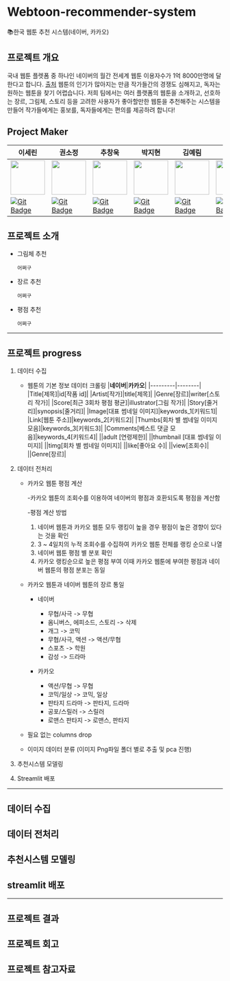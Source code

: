 # Webtoon-recommender-system
📚한국 웹툰 추천 시스템(네이버, 카카오)
## 프로젝트 개요

국내 웹툰 플렛폼 중 하나인 네이버의 월간 전세계 웹툰 이용자수가 1억 8000만명에 달한다고 합니다. [출처](https://www.upinews.kr/newsView/upi202205020041) 웹툰의 인기가 많아지는 만큼 작가들간의 경쟁도 심해지고, 독자는 원하는 웹툰을 찾기 어렵습니다. 저희 팀에서는 여러 플랫폼의 웹툰을 소개하고, 선호하는 장르, 그림체, 스토리 등을 고려한 사용자가 좋아할만한 웹툰을 추천해주는 시스템을 만들어 작가들에게는 홍보를, 독자들에게는 편의를 제공하려 합니다!

## Project Maker

|  이세린  |  권소정  |  추창욱  |  박지현  |  김예림  |  음이레  |
|--------|--------|--------|--------|--------|--------|
| <img src='https://avatars.githubusercontent.com/u/105341794?v=4' height=80 width=80></img> | <img src='https://avatars.githubusercontent.com/u/105343406?v=4' height=80 width=80></img> | <img src='https://avatars.githubusercontent.com/u/107037722?v=4' height=80 width=80></img> | <img src='https://avatars.githubusercontent.com/u/108461149?v=4' height=80 width=80></img> | <img src='https://avatars.githubusercontent.com/u/105343281?v=4' height=80 width=80></img> | <img src='https://avatars.githubusercontent.com/u/92346855?v=4' height=80 width=80></img> 
| [![Git Badge](http://img.shields.io/badge/-Github-black?style=flat-square&logo=github)](https://github.com/srinlin) | [![Git Badge](http://img.shields.io/badge/-Github-black?style=flat-square&logo=github)](https://github.com/Kwon-Sojung) | [![Git Badge](http://img.shields.io/badge/-Github-black?style=flat-square&logo=github)](https://github.com/chuchacha) | [![Git Badge](http://img.shields.io/badge/-Github-black?style=flat-square&logo=github)](https://github.com/milhaud1201) | [![Git Badge](http://img.shields.io/badge/-Github-black?style=flat-square&logo=github)](https://github.com/yelimlikelion) | [![Git Badge](http://img.shields.io/badge/-Github-black?style=flat-square&logo=github)](https://github.com/yirehE) |


## 프로젝트 소개
* 그림체 추천
  ```
  어쩌구
  ```
  
* 장르 추천
  ```
  어쩌구
  ```
  
* 평점 추천
  ```
  어쩌구
  ```

_ _ _
## 프로젝트 progress
1. 데이터 수집
    * 웹툰의 기본 정보 데이터 크롤링
      |**네이버**|**카카오**|
      |---------|--------|
      |Title[제목]|id[작품 id]|
      |Artist[작가]|title[제목]|
      |Genre[장르]|writer[스토리 작가]|
      |Score[최근 3회차 평점 평균]|illustrator[그림 작가]|
      |Story[줄거리]|synopsis[줄거리]|
      |Image[대표 썸네일 이미지]|keywords_1[키워드1]|
      |Link[웹툰 주소]]|keywords_2[키워드2]|
      |Thumbs[회차 별 썸네일 이미지 모음]|keywords_3[키워드3]|
      |Comments[베스트 댓글 모음]|keywords_4[키워드4]|
      ||adult [연령제한]|
      ||thumbnail [대표 썸네일 이미지]|
      ||timg[회차 별 썸네일 이미지]|
      ||like[좋아요 수]|
      ||view[조회수]|
      ||Genre[장르]|
      
  
2. 데이터 전처리
    * 카카오 웹툰 평점 계산
    
      -카카오 웹툰의 조회수를 이용하여 네이버의 평점과 호환되도록 평점을 계산함 
      
      -평점 계산 방법
        1. 네이버 웹툰과 카카오 웹툰 모두 랭킹이 높을 경우 평점이 높은 경향이 있다는 것을 확인
        2. 3 ~ 4일치의 누적 조회수를 수집하여 카카오 웹툰 전체를 랭킹 순으로 나열
        3. 네이버 웹툰 평점 별 분포 확인
        4. 카카오 랭킹순으로 높은 평점 부여 이때 카카오 웹툰에 부여한 평점과 네이버 웹툰의 평점 분포는 동일

    * 카카오 웹툰과 네이버 웹툰의 장르 통일
     
      - 네이버
        - 무협/사극 -> 무협
        - 옴니버스, 에피소드, 스토리 -> 삭제
        - 개그 -> 코믹
        - 무협/사극, 액션 -> 액션/무협
        - 스포츠 -> 학원
        - 감성 -> 드라마 

      - 카카오
        - 액션/무협 -> 무협
        - 코믹/일상 -> 코믹, 일상
        - 판타지 드라마 -> 판타지, 드라마
        - 공포/스릴러 -> 스릴러
        - 로맨스 판타지 -> 로맨스, 판타지  
    

    * 필요 없는 columns drop
    * 이미지 데이터 분류 (이미지 Png파일 폴더 별로 추출 및 pca 진행)
  
3. 추천시스템 모델링

4. Streamlit 배포
  
_ _ _
## 데이터 수집

## 데이터 전처리

## 추천시스템 모델링

## streamlit 배포

_ _ _
## 프로젝트 결과

## 프로젝트 회고

## 프로젝트 참고자료
